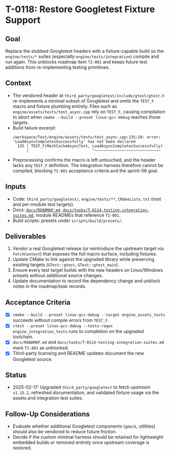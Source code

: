 # T-0118: Restore Googletest Fixture Support

## Goal
Replace the stubbed Googletest headers with a fixture-capable build so the
`engine/tests/*` suites (especially `engine/tests/integration`) compile and run
again. This unblocks roadmap item `TI-001` and keeps future test additions from
re-implementing testing primitives.

## Context
- The vendored header at `third_party/googletest/include/gtest/gtest.h`
  re-implements a minimal subset of Googletest and omits the `TEST_F` macro and
  fixture plumbing entirely. Files such as
  `engine/assets/tests/test_async.cpp` rely on `TEST_F`, causing compilation to
  abort when `cmake --build --preset linux-gcc-debug` reaches those targets.
- Build failure excerpt:
  ```text
  /workspace/Test/engine/assets/tests/test_async.cpp:135:28: error: ‘LoadAsyncCompletesSuccessfully’ has not been declared
    135 | TEST_F(MeshCacheAsyncTest, LoadAsyncCompletesSuccessfully)
        |                            ^~~~~~~~~~~~~~~~~~~~~~~~~~~~~~
  ```
- Preprocessing confirms the macro is left untouched, and the header lacks any
  `TEST_F` definition. The integration harness therefore cannot be compiled,
  blocking `TI-001` acceptance criteria and the sprint-06 goal.

## Inputs
- Code: `third_party/googletest/`, `engine/tests/**`, `CMakeLists.txt` (root and
  per-module test targets).
- Docs: [`docs/ROADMAP.md`](../ROADMAP.md#ti-001-integration-suites),
  [`docs/tasks/T-0114-testing-integration-suites.md`](T-0114-testing-integration-suites.md),
  module READMEs that reference `TI-001`.
- Build scripts: presets under `scripts/build/presets/`.

## Deliverables
1. Vendor a real Googletest release (or reintroduce the upstream target via
   `FetchContent`) that exposes the full macro surface, including fixtures.
2. Update CMake to link against the upgraded library while preserving existing
   targets (`GTest::gtest`, `GTest::gtest_main`).
3. Ensure every test target builds with the new headers on Linux/Windows presets
   without additional source changes.
4. Update documentation to record the dependency change and unblock notes in the
   roadmap/task records.

## Acceptance Criteria
- [x] `cmake --build --preset linux-gcc-debug --target engine_assets_tests`
      succeeds without compile errors from `TEST_F`.
- [x] `ctest --preset linux-gcc-debug --tests-regex engine_integration_tests`
      runs to completion on the upgraded toolchain.
- [x] `docs/ROADMAP.md` and `docs/tasks/T-0114-testing-integration-suites.md`
      mark `TI-001` as unblocked.
- [x] Third-party licensing and README updates document the new Googletest
      source.

## Status

- 2025-02-17: Upgraded `third_party/googletest` to fetch upstream `v1.15.2`,
  refreshed documentation, and validated fixture usage via the assets and
  integration test suites.

## Follow-Up Considerations
- Evaluate whether additional Googletest components (`gmock`, utilities) should
  also be vendored to reduce future friction.
- Decide if the custom minimal harness should be retained for lightweight
  embedded builds or removed entirely once upstream coverage is restored.
